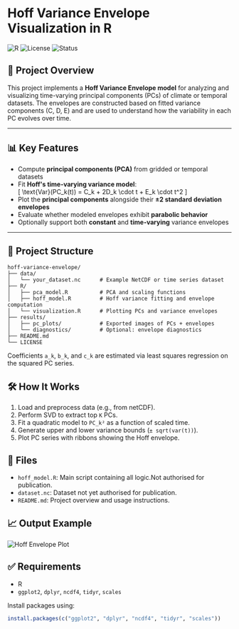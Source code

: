 
# Hoff Variance Envelope Visualization in R

![R](https://img.shields.io/badge/Built%20with-R-blue)
![License](https://img.shields.io/badge/license-MIT-green)
![Status](https://img.shields.io/badge/status-Active-brightgreen)

## 📌 Project Overview

This project implements a **Hoff Variance Envelope model** for analyzing and visualizing time-varying principal components (PCs) of climate or temporal datasets. The envelopes are constructed based on fitted variance components (C, D, E) and are used to understand how the variability in each PC evolves over time.

---

## 📊 Key Features

- Compute **principal components (PCA)** from gridded or temporal datasets
- Fit **Hoff's time-varying variance model**:  
  \[
  \text{Var}(PC_k(t)) = C_k + 2D_k \cdot t + E_k \cdot t^2
  \]
- Plot the **principal components** alongside their **±2 standard deviation envelopes**
- Evaluate whether modeled envelopes exhibit **parabolic behavior**
- Optionally support both **constant** and **time-varying** variance envelopes

---

## 📁 Project Structure

```plaintext
hoff-variance-envelope/
├── data/
│   └── your_dataset.nc      # Example NetCDF or time series dataset
├── R/
│   ├── pca_model.R          # PCA and scaling functions
│   ├── hoff_model.R         # Hoff variance fitting and envelope computation
│   └── visualization.R      # Plotting PCs and variance envelopes
├── results/
│   ├── pc_plots/            # Exported images of PCs + envelopes
│   └── diagnostics/         # Optional: envelope diagnostics
├── README.md
└── LICENSE
```

Coefficients `a_k`, `b_k`, and `c_k` are estimated via least squares regression on the squared PC series.

## 🛠️ How It Works

1. Load and preprocess data (e.g., from netCDF).
2. Perform SVD to extract top `K` PCs.
3. Fit a quadratic model to `PC_k²` as a function of scaled time.
4. Generate upper and lower variance bounds (`± sqrt(var(t))`).
5. Plot PC series with ribbons showing the Hoff envelope.

## 📂 Files

- `hoff_model.R`: Main script containing all logic.Not authorised for publication.
- `dataset.nc`: Dataset not yet authorised for publication.
- `README.md`: Project overview and usage instructions.

## 📈 Output Example

![Hoff Envelope Plot](images/hoff_envelope_pc1.png)

## ✅ Requirements

- R
- `ggplot2`, `dplyr`, `ncdf4`, `tidyr`, `scales`

Install packages using:

```r
install.packages(c("ggplot2", "dplyr", "ncdf4", "tidyr", "scales"))
